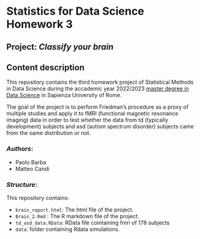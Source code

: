 # Statistics for Data Science Homework 3

## Project: *Classify your brain*

## Content description
This repository contains the third homework project of Statistical Methods in Data Science during the accademic year 2022/2023 [master degree in Data Science](http://datascience.i3s.uniroma1.it/it) in Sapienza University of Rome.

The goal of the project is to perform Friedman’s procedure as a proxy of multiple studies and apply it to fMRI
(functional magnetic resonance imaging) data in order to test whether the data from td (typically development) 
subjects and asd (autism spectrum disorder) subjects came from the same distribution or not. 

### *Authors*:
* Paolo Barba
* Matteo Candi

### *Structure*:
This repository contains:

* `brain_report.html`: The html file of the project.
* `Brain_2.Rmd` : The R markdown file of the project.
* `td_asd_data.RData`: RData file cointaining fmri of 178 subjects
* `data`: folder containing Rdata simulations.
